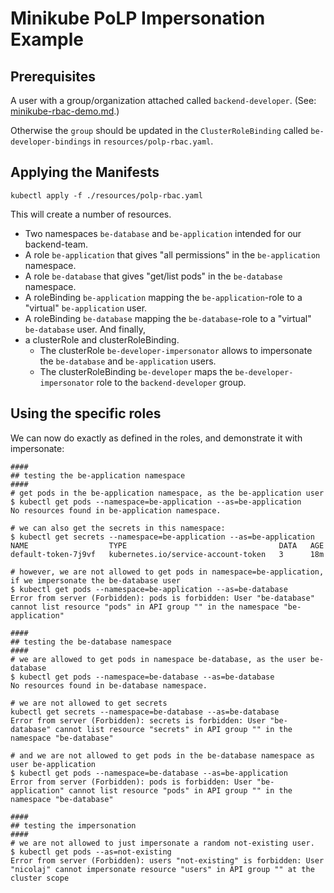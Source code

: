 # Minikube PoLP Impersonation Example

## Prerequisites

A user with a group/organization attached called `backend-developer`.
(See: [minikube-rbac-demo.md](minikube-rbac-demo.md).)

Otherwise the `group` should be updated in the `ClusterRoleBinding` called
`be-developer-bindings` in `resources/polp-rbac.yaml`.

## Applying the Manifests

```shell
kubectl apply -f ./resources/polp-rbac.yaml
```

This will create a number of resources.

- Two namespaces `be-database` and `be-application` intended for our backend-team.
- A role `be-application` that gives "all permissions" in the `be-application`
    namespace.
- A role `be-database` that gives "get/list pods" in the `be-database`
    namespace.
- A roleBinding `be-application` mapping the
    `be-application`-role to a "virtual" `be-application` user.
- A roleBinding `be-database` mapping the
    `be-database`-role to a "virtual" `be-database` user. And finally,
- a clusterRole and clusterRoleBinding.
    - The clusterRole `be-developer-impersonator` allows to impersonate the
        `be-database` and `be-application` users.
    - The clusterRoleBinding `be-developer` maps the `be-developer-impersonator` role to the
        `backend-developer` group.

## Using the specific roles

We can now do exactly as defined in the roles, and demonstrate it with impersonate:

```shell
####
## testing the be-application namespace
####
# get pods in the be-application namespace, as the be-application user
$ kubectl get pods --namespace=be-application --as=be-application
No resources found in be-application namespace.

# we can also get the secrets in this namespace:
$ kubectl get secrets --namespace=be-application --as=be-application
NAME                  TYPE                                  DATA   AGE
default-token-7j9vf   kubernetes.io/service-account-token   3      18m

# however, we are not allowed to get pods in namespace=be-application, if we impersonate the be-database user
$ kubectl get pods --namespace=be-application --as=be-database
Error from server (Forbidden): pods is forbidden: User "be-database" cannot list resource "pods" in API group "" in the namespace "be-application"

####
## testing the be-database namespace
####
# we are allowed to get pods in namespace be-database, as the user be-database
$ kubectl get pods --namespace=be-database --as=be-database
No resources found in be-database namespace.

# we are not allowed to get secrets
kubectl get secrets --namespace=be-database --as=be-database
Error from server (Forbidden): secrets is forbidden: User "be-database" cannot list resource "secrets" in API group "" in the namespace "be-database"

# and we are not allowed to get pods in the be-database namespace as user be-application
$ kubectl get pods --namespace=be-database --as=be-application
Error from server (Forbidden): pods is forbidden: User "be-application" cannot list resource "pods" in API group "" in the namespace "be-database"

####
## testing the impersonation
####
# we are not allowed to just impersonate a random not-existing user.
$ kubectl get pods --as=not-existing
Error from server (Forbidden): users "not-existing" is forbidden: User "nicolaj" cannot impersonate resource "users" in API group "" at the cluster scope
```
